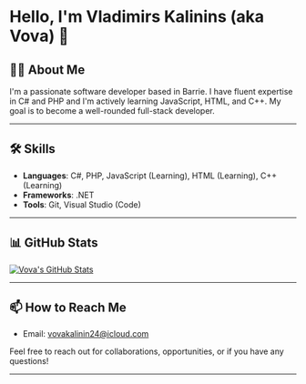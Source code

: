# Hello, I'm Vladimirs Kalinins (aka Vova) 👋

## 👨‍💻 About Me

I'm a passionate software developer based in Barrie. I have fluent expertise in C# and PHP and I'm actively learning JavaScript, HTML, and C++. My goal is to become a well-rounded full-stack developer.

---

## 🛠 Skills

- **Languages**: C#, PHP, JavaScript (Learning), HTML (Learning), C++ (Learning)
- **Frameworks**: .NET
- **Tools**: Git, Visual Studio (Code)

---

## 📊 GitHub Stats

[![Vova's GitHub Stats](https://github-readme-stats.vercel.app/api?username=vovakalinins&count_private=true&show_icons=true&theme=radical)](https://github.com/[YourGithubUsername])

---

## 📫 How to Reach Me

- Email: [vovakalinin24@icloud.com](mailto:vovakalinin24@icloud.com)

Feel free to reach out for collaborations, opportunities, or if you have any questions!

---
